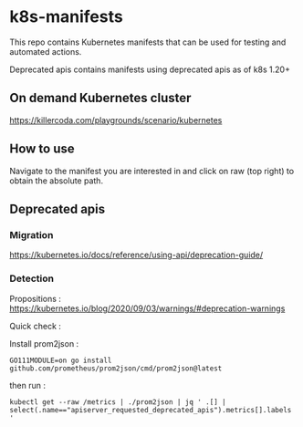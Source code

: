 # k8s-manifests

This repo contains Kubernetes manifests that can be used for testing and automated actions. 


Deprecated apis contains manifests using deprecated apis as of k8s 1.20+


## On demand Kubernetes cluster 

https://killercoda.com/playgrounds/scenario/kubernetes

## How to use 

Navigate to the manifest you are interested in and click on raw (top right) to obtain the absolute path. 

## Deprecated apis

### Migration 

https://kubernetes.io/docs/reference/using-api/deprecation-guide/

### Detection 

Propositions : https://kubernetes.io/blog/2020/09/03/warnings/#deprecation-warnings

Quick check : 

Install prom2json : 

```
GO111MODULE=on go install github.com/prometheus/prom2json/cmd/prom2json@latest
```

then run : 
```
kubectl get --raw /metrics | ./prom2json | jq ' .[] | select(.name=="apiserver_requested_deprecated_apis").metrics[].labels '
```
